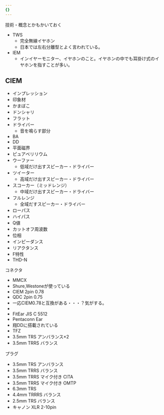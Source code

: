 ```yaml
---
{}
---
```



技術・概念とかもかいておく

- TWS
    - 完全無線イヤホン
    - 日本では左右分離型とよく言われている。
- IEM
    - インイヤーモニター、イヤホンのこと。イヤホンの中でも耳掛け式のイヤホンを指すことが多い。

## CIEM

- インプレッション
- 印象材
- かまぼこ
- ドンシャリ
- フラット
- ドライバー
    - 音を鳴らす部分
- BA
- DD
- 平面磁界
- ピュアベリリウム
- ウーファー
    - 低域だけ出すスピーカー・ドライバー
- ツイーター
    - 高域だけ出すスピーカー・ドライバー
- スコーカー（ミッドレンジ）
    - 中域だけ出すスピーカー・ドライバー
- フルレンジ
    - 全域だすスピーカー・ドライバー
- ローパス
- ハイパス
- Q値
- カットオフ周波数
- 位相
- インピーダンス
- リアクタンス
- F特性
- THD-N

コネクタ

- MMCX  
- Shure,Westoneが使っている  
- CIEM 2pin 0.78  
- QDC 2pin 0.75  
- 一応CIEM0.78と互換がある・・・？気がする。  
-  
- FitEar JIS C 5512  
- Pentaconn Ear  
- 翔DDに搭載されている  
- TFZ  
- 3.5mm TRS アンバランス×2  
- 3.5mm TRRS バランス  

プラグ

- 3.5mm TRS アンバランス  
- 3.5mm TRRS バランス  
- 3.5mm TRRS マイク付き CITA  
- 3.5mm TRRS マイク付き OMTP  
- 6.3mm TRS  
- 4.4mm TRRRS バランス  
- 2.5mm TRS バランス  
- キャノン XLR 2-10pin